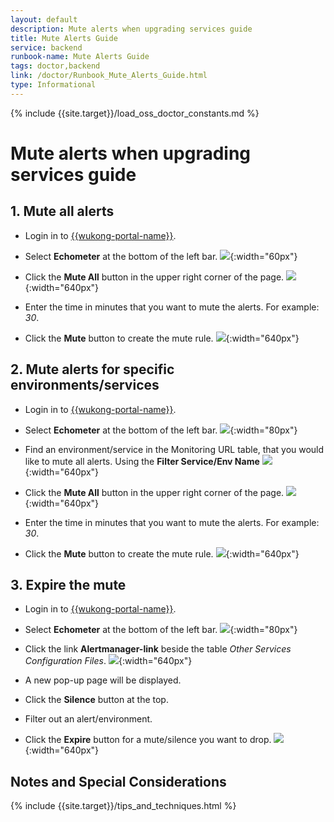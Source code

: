 ```yaml
---
layout: default
description: Mute alerts when upgrading services guide
title: Mute Alerts Guide
service: backend
runbook-name: Mute Alerts Guide
tags: doctor,backend
link: /doctor/Runbook_Mute_Alerts_Guide.html
type: Informational
---
```


{% include {{site.target}}/load_oss_doctor_constants.md %}

# Mute alerts when upgrading services guide


## 1. Mute all alerts

  *	Login in to [{{wukong-portal-name}}]({{wukong-portal-link}}).

  *	Select **Echometer** at the bottom of the left bar.
  ![]({{site.baseurl}}/docs/runbooks/doctor/images/wukong/echometer/menu_item.png){:width="60px"}

  * Click the **Mute All** button in the upper right corner of the page.
  ![]({{site.baseurl}}/docs/runbooks/doctor/images/wukong/echometer/mute_all.png){:width="640px"}

  *	Enter the time in minutes that you want to mute the alerts. For example: _30_.

  *	Click the **Mute** button to create the mute rule.
  ![]({{site.baseurl}}/docs/runbooks/doctor/images/wukong/echometer/mute_all_duration.png){:width="640px"}


## 2. Mute alerts for specific environments/services

  *	Login in to [{{wukong-portal-name}}]({{wukong-portal-link}}).

  *	Select **Echometer** at the bottom of the left bar.
  ![]({{site.baseurl}}/docs/runbooks/doctor/images/wukong/echometer/menu_item.png){:width="80px"}

  * Find an environment/service in the Monitoring URL table, that you would like to mute all alerts. Using the **Filter Service/Env Name**  ![]({{site.baseurl}}/docs/runbooks/doctor/images/wukong/echometer/mute_by_env.png){:width="640px"}

  * Click the **Mute All** button in the upper right corner of the page.
  ![]({{site.baseurl}}/docs/runbooks/doctor/images/wukong/echometer/mute_all.png){:width="640px"}

  *	Enter the time in minutes that you want to mute the alerts. For example: _30_.

  *	Click the **Mute** button to create the mute rule.
  ![]({{site.baseurl}}/docs/runbooks/doctor/images/wukong/echometer/mute_all_duration.png){:width="640px"}


## 3. Expire the mute

  *	Login in to [{{wukong-portal-name}}]({{wukong-portal-link}}).

  *	Select **Echometer** at the bottom of the left bar.
  ![]({{site.baseurl}}/docs/runbooks/doctor/images/wukong/echometer/menu_item.png){:width="80px"}

  *	Click the link **Alertmanager-link** beside the table _Other Services Configuration Files_.
  ![]({{site.baseurl}}/docs/runbooks/doctor/images/wukong/echometer/alertmanager_link.png){:width="640px"}

  * A new pop-up page will be displayed.

  * Click the **Silence** button at the top.

  * Filter out an alert/environment.

  * Click the **Expire** button for a mute/silence you want to drop.
  ![]({{site.baseurl}}/docs/runbooks/doctor/images/wukong/echometer/alertmanager_link_silence_expire.png){:width="640px"}

## Notes and Special Considerations
  {% include {{site.target}}/tips_and_techniques.html %}
